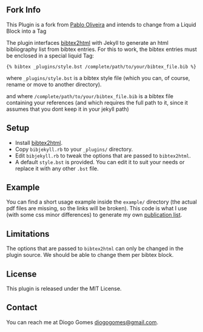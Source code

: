 Fork Info
----

This Plugin is a fork from [Pablo Oliveira](https://github.com/pablooliveira/bibjekyll) and intends to change from a Liquid Block into a Tag

The plugin interfaces [bibtex2html](http://www.lri.fr/~filliatr/bibtex2html/) with Jekyll
to generate an html bibliography list from bibtex entries.
For this to work, the bibtex entries must be enclosed in a special liquid Tag:

    {% bibtex _plugins/style.bst /complete/path/to/your/bibtex_file.bib %}

where `_plugins/style.bst` is a bibtex style file (which you can, of course, 
rename or move to another directory).

and where `/complete/path/to/your/bibtex_file.bib` is a bibtex file containing your references (and which requires the full path to it, since it assumes that you dont keep it in your jekyll path)

Setup
-----

* Install [bibtex2html](http://www.lri.fr/~filliatr/bibtex2html/). 
* Copy `bibjekyll.rb` to your `_plugins/` directory. 
* Edit `bibjekyll.rb` to tweak the options that are passed to `bibtex2html`.
* A default `style.bst` is provided. You can edit it to suit your needs or replace 
  it with any other `.bst` file.

Example
-------
You can find a short usage example inside the `example/` directory
(the actual pdf files are missing, so the links will be broken).
This code is what I use (with some css minor differences) to generate
my own [publication list](http://www.diogogomes.com/cv/).

Limitations
-----------

The options that are passed to `bibtex2html` can only be changed 
in the plugin source. We should be able to change them per bibtex
block.

License
-------

This plugin is released under the MIT License.

Contact
-------

You can reach me at Diogo Gomes <diogogomes@gmail.com>.
